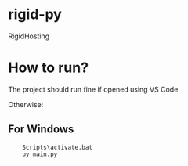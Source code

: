# rigid-py

RigidHosting

# How to run?

The project should run fine if opened using VS Code. 

Otherwise:

## For Windows

```
    Scripts\activate.bat
    py main.py
```